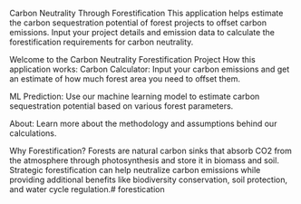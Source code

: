 Carbon Neutrality Through Forestification
This application helps estimate the carbon sequestration potential of forest projects to offset carbon emissions. Input your project details and emission data to calculate the forestification requirements for carbon neutrality.

Welcome to the Carbon Neutrality Forestification Project
How this application works:
Carbon Calculator: Input your carbon emissions and get an estimate of how much forest area you need to offset them.

ML Prediction: Use our machine learning model to estimate carbon sequestration potential based on various forest parameters.

About: Learn more about the methodology and assumptions behind our calculations.

Why Forestification?
Forests are natural carbon sinks that absorb CO2 from the atmosphere through photosynthesis and store it in biomass and soil. Strategic forestification can help neutralize carbon emissions while providing additional benefits like biodiversity conservation, soil protection, and water cycle regulation.# forestication
